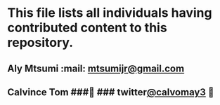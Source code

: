 # This file lists all individuals having contributed content to this repository.

## Aly Mtsumi :mail: mtsumijr@gmail.com
## Calvince Tom ###:rocket: ### twitter[@calvomay3](https://twitter.com/calvomay3) :stars:

